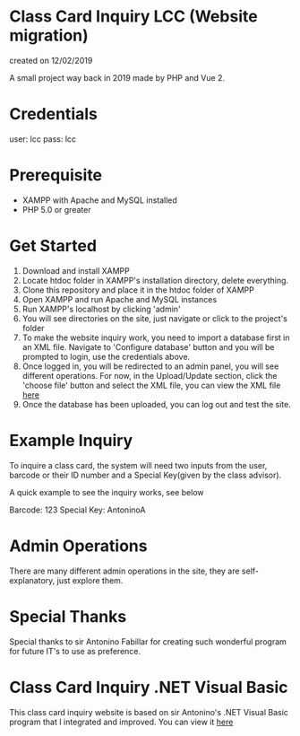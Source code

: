 # Class Card Inquiry LCC (Website migration)
created on 12/02/2019
  
A small project way back in 2019 made by PHP and Vue 2.

# Credentials
user: lcc
pass: lcc

# Prerequisite
* XAMPP with Apache and MySQL installed
* PHP 5.0 or greater

# Get Started
1. Download and install XAMPP
2. Locate htdoc folder in XAMPP's installation directory, delete everything.
3. Clone this repository and place it in the htdoc folder of XAMPP
4. Open XAMPP and run Apache and MySQL instances 
5. Run XAMPP's localhost by clicking 'admin'
6. You will see directories on the site, just navigate or click to the project's folder
7. To make the website inquiry work, you need to import a database first in an XML file. Navigate to 'Configure database' button and you will be prompted to login, use the credentials above.
8. Once logged in, you will be redirected to an admin panel, you will see different operations. For now, in the Upload/Update section, click the 'choose file' button and select the XML file, you can view the XML file [here](https://github.com/Software-Society-Code-Hub/Class-Card-Inquiry-Web-based-System/tree/master/scripts/php/db)
9. Once the database has been uploaded, you can log out and test the site. 

# Example Inquiry
To inquire a class card, the system will need two inputs from the user, barcode or their ID number and a Special Key(given by the class advisor).

A quick example to see the inquiry works, see below

Barcode: 123
Special Key: AntoninoA

# Admin Operations
There are many different admin operations in the site, they are self-explanatory, just explore them.

# Special Thanks
Special thanks to sir Antonino Fabillar for creating such wonderful program for future IT's to use as preference.

# Class Card Inquiry .NET Visual Basic
This class card inquiry website is based on sir Antonino's .NET Visual Basic program that I integrated and improved. You can view it [here](https://github.com/Software-Society-Code-Hub/Class-Card-Inquiry-System)
